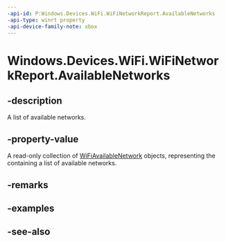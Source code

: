 ```yaml
---
-api-id: P:Windows.Devices.WiFi.WiFiNetworkReport.AvailableNetworks
-api-type: winrt property
-api-device-family-note: xbox
---
```


<!-- Property syntax
public Windows.Foundation.Collections.IVectorView<Windows.Devices.WiFi.WiFiAvailableNetwork> AvailableNetworks { get; }
-->

# Windows.Devices.WiFi.WiFiNetworkReport.AvailableNetworks

## -description
A list of available networks.

## -property-value
A read-only collection of [WiFiAvailableNetwork](/uwp/api/windows.devices.wifi.wifiavailablenetwork) objects, representing the containing a list of available networks.

## -remarks

## -examples

## -see-also
